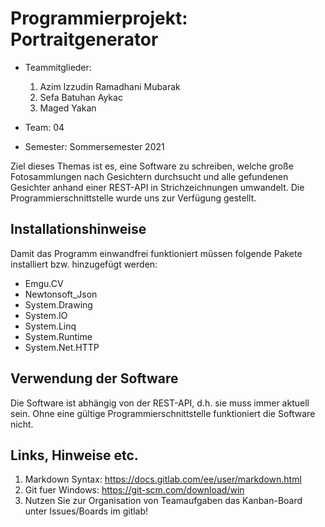 # Programmierprojekt: Portraitgenerator

* Teammitglieder:
	1. Azim Izzudin Ramadhani Mubarak
	2. Sefa Batuhan Aykac
	3. Maged Yakan
	
* Team: 04
* Semester: Sommersemester 2021 

Ziel dieses Themas ist es, eine Software zu schreiben, welche große Fotosammlungen nach Gesichtern durchsucht und alle gefundenen Gesichter anhand einer REST-API in Strichzeichnungen umwandelt. Die Programmierschnittstelle wurde uns zur Verfügung gestellt.

## Installationshinweise

Damit das Programm einwandfrei funktioniert müssen folgende Pakete installiert bzw. hinzugefügt werden:
- Emgu.CV
- Newtonsoft_Json
- System.Drawing
- System.IO 
- System.Linq
- System.Runtime
- System.Net.HTTP 

## Verwendung der Software

Die Software ist abhängig von der REST-API, d.h. sie muss immer aktuell sein.
Ohne eine gültige Programmierschnittstelle funktioniert die Software nicht.

## Links, Hinweise etc.

1. Markdown Syntax: https://docs.gitlab.com/ee/user/markdown.html
2. Git fuer Windows: https://git-scm.com/download/win
3. Nutzen Sie zur Organisation von Teamaufgaben das Kanban-Board unter Issues/Boards im gitlab!